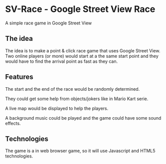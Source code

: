 # SV-Race - Google Street View Race
A simple race game in Google Street View
## The idea
The idea is to make a point & click race game that uses Google Street View.
Two online players (or more) would start at a the same start point and they would have to find the arrival point as fast as they can.

## Features
The start and the end of the race would be randomly determined. 

They could get some help from objects/jokers like in Mario Kart serie.

A live map would be displayed to help the players. 

A background music could be played and the game could have some sound effects.

## Technologies
The game is a in web browser game, so it will use Javascript and HTML5 technologies.
